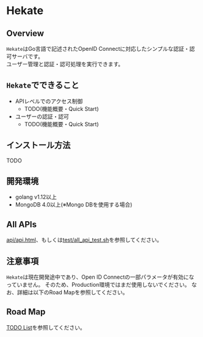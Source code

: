 # Hekate

## Overview

`Hekate`はGo言語で記述されたOpenID Connectに対応したシンプルな認証・認可サーバです。  
ユーザー管理と認証・認可処理を実行できます。

## `Hekate`でできること

- APIレベルでのアクセス制御
  - TODO(機能概要・Quick Start)
- ユーザーの認証・認可
  - TODO(機能概要・Quick Start)

## インストール方法

TODO

## 開発環境

- golang v1.12以上
- MongoDB 4.0以上(※Mongo DBを使用する場合)

## All APIs

[api/api.html](api/api.html)、もしくは[test/all_api_test.sh](test/all_api_test.sh)を参照してください。

## 注意事項

`Hekate`は現在開発途中であり、Open ID Connectの一部パラメータが有効になっていません。
そのため、Production環境ではまだ使用しないでください。
なお、詳細は以下のRoad Mapを参照してください。

## Road Map

[TODO List](./todoList.md)を参照してください。
